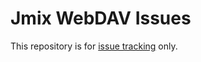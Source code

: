 # Jmix WebDAV Issues

This repository is for [issue tracking](https://github.com/Haulmont/jmix-webdav-public/issues) only.
